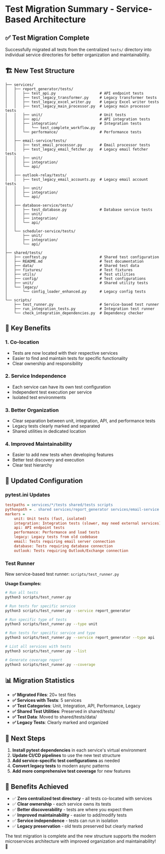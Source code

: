 # Test Migration Summary - Service-Based Architecture

## ✅ **Test Migration Complete**

Successfully migrated all tests from the centralized `tests/` directory into individual service directories for better organization and maintainability.

## 🏗️ **New Test Structure**

```
├── services/
│   ├── report_generator/tests/
│   │   ├── test_api.py                    # API endpoint tests
│   │   ├── test_legacy_transformer.py     # Legacy transformer tests
│   │   ├── test_legacy_excel_writer.py    # Legacy Excel writer tests
│   │   ├── test_legacy_main_processor.py  # Legacy main processor tests
│   │   ├── unit/                          # Unit tests
│   │   ├── api/                           # API integration tests
│   │   ├── integration/                   # Integration tests
│   │   │   └── test_complete_workflow.py
│   │   └── performance/                   # Performance tests
│   │
│   ├── email-service/tests/
│   │   ├── test_email_processor.py        # Email processor tests
│   │   ├── test_legacy_email_fetcher.py   # Legacy email fetcher tests
│   │   ├── unit/
│   │   ├── integration/
│   │   └── api/
│   │
│   ├── outlook-relay/tests/
│   │   ├── test_legacy_email_accounts.py  # Legacy email account tests
│   │   ├── unit/
│   │   ├── integration/
│   │   └── api/
│   │
│   ├── database-service/tests/
│   │   ├── test_database.py               # Database service tests
│   │   ├── unit/
│   │   ├── integration/
│   │   └── api/
│   │
│   └── scheduler-service/tests/
│       ├── unit/
│       ├── integration/
│       └── api/
│
├── shared/tests/
│   ├── conftest.py                        # Shared test configuration
│   ├── README.md                          # Test documentation
│   ├── data/                              # Shared test data
│   ├── fixtures/                          # Test fixtures
│   ├── utils/                             # Test utilities
│   ├── config/                            # Test configurations
│   ├── unit/                              # Shared utility tests
│   └── legacy/
│       └── config_loader_enhanced.py      # Legacy config tests
│
└── scripts/
    ├── test_runner.py                     # Service-based test runner
    ├── run_integration_tests.py           # Integration test runner
    └── check_integration_dependencies.py  # Dependency checker
```

## 🎯 **Key Benefits**

### **1. Co-location**

- Tests are now located with their respective services
- Easier to find and maintain tests for specific functionality
- Clear ownership and responsibility

### **2. Service Independence**

- Each service can have its own test configuration
- Independent test execution per service
- Isolated test environments

### **3. Better Organization**

- Clear separation between unit, integration, API, and performance tests
- Legacy tests clearly marked and separated
- Shared utilities in dedicated location

### **4. Improved Maintainability**

- Easier to add new tests when developing features
- Better test discovery and execution
- Clear test hierarchy

## 🔧 **Updated Configuration**

### **pytest.ini Updates**

```ini
testpaths = services/*/tests shared/tests scripts
pythonpath = . shared services/report_generator services/email-service services/outlook-relay
markers =
    unit: Unit tests (fast, isolated)
    integration: Integration tests (slower, may need external services)
    api: API endpoint tests
    performance: Performance and load tests
    legacy: Legacy tests from old codebase
    email: Tests requiring email server connection
    database: Tests requiring database connection
    outlook: Tests requiring Outlook/Exchange connection
```

### **Test Runner**

New service-based test runner: `scripts/test_runner.py`

**Usage Examples:**

```bash
# Run all tests
python3 scripts/test_runner.py

# Run tests for specific service
python3 scripts/test_runner.py --service report_generator

# Run specific type of tests
python3 scripts/test_runner.py --type unit

# Run tests for specific service and type
python3 scripts/test_runner.py --service report_generator --type api

# List all services with tests
python3 scripts/test_runner.py --list

# Generate coverage report
python3 scripts/test_runner.py --coverage
```

## 📊 **Migration Statistics**

- **✅ Migrated Files**: 20+ test files
- **✅ Services with Tests**: 5 services
- **✅ Test Categories**: Unit, Integration, API, Performance, Legacy
- **✅ Shared Test Utilities**: Preserved in shared/tests/
- **✅ Test Data**: Moved to shared/tests/data/
- **✅ Legacy Tests**: Clearly marked and organized

## 🚀 **Next Steps**

1. **Install pytest dependencies** in each service's virtual environment
2. **Update CI/CD pipelines** to use the new test structure
3. **Add service-specific test configurations** as needed
4. **Convert legacy tests** to modern async patterns
5. **Add more comprehensive test coverage** for new features

## 🎯 **Benefits Achieved**

- ✅ **Zero centralized test directory** - all tests co-located with services
- ✅ **Clear ownership** - each service owns its tests
- ✅ **Better discoverability** - tests are where you expect them
- ✅ **Improved maintainability** - easier to add/modify tests
- ✅ **Service independence** - tests can run in isolation
- ✅ **Legacy preservation** - old tests preserved but clearly marked

The test migration is complete and the new structure supports the modern microservices architecture with improved organization and maintainability! 🎉
